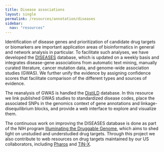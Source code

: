 ```yaml
---
title: Disease associations
layout: single
permalink: /resources/annotation/diseases
sidebar:
  nav: "resources"
---
```

Identification of disease genes and prioritization of candidate drug targets or biomarkers are important application areas of bioinformatics in general and network analysis in particular. To facilitate such analyses, we have developed the [DISEASES](https://disease.jensenlab.org/) database, which is updated on a weekly basis and integrates disease-gene associations from automatic text mining, manually curated literature, cancer mutation data, and genome-wide association studies (GWAS). We further unify the evidence by assigning confidence scores that facilitate comparison of the different types and sources of evidence.

The reanalysis of GWAS is handled the [DistiLD](http://distild.jensenlab.org/) database. In this resource we link published GWAS studies to standardized disease codes, place the associated SNPs in the genomics context of gene annotations and linkage-disequilibrium blocks, and provide a web interface to explore and visualize them.

The continuous work on improving the DISEASES database is done as part of the NIH program [Illuminating the Druggable Genome](https://commonfund.nih.gov/idg), which aims to shed light on unstudied and understudied drug targets. Through this project we also contribute to web resources on drug targets maintained by our US collaborators, including [Pharos](https://pharos.nih.gov/) and [TIN-X](http://www.newdrugtargets.org/).
